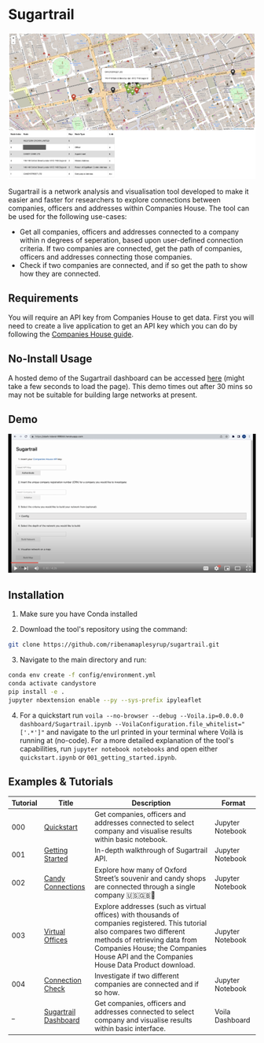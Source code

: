 # Sugartrail

![title](assets/images/sweetstreet.png)

Sugartrail is a network analysis and visualisation tool developed to make it easier and faster for researchers to explore connections between companies, officers and addresses within Companies House. The tool can be used for the following use-cases:

- Get all companies, officers and addresses connected to a company within n degrees of seperation, based upon user-defined connection criteria. If two companies are connected, get the path of companies, officers and addresses connecting those companies. 
- Check if two companies are connected, and if so get the path to show how they are connected.

## Requirements

You will require an API key from Companies House to get data. First you will need to create a live application to get an API key which you can do by following the [Companies House guide](https://developer.company-information.service.gov.uk/how-to-create-an-application).

## No-Install Usage

A hosted demo of the Sugartrail dashboard can be accessed [here](https://stark-island-99644.herokuapp.com/) (might take a few seconds to load the page). This demo times out after 30 mins so may not be suitable for building large networks at present. 

## Demo

[![img](assets/images/demo.png)](https://www.youtube.com/watch?v=evPXGTj33LQ)

## Installation

1. Make sure you have Conda installed

2. Download the tool's repository using the command:

```bash
git clone https://github.com/ribenamaplesyrup/sugartrail.git
```

3. Navigate to the main directory and run:

```bash
conda env create -f config/environment.yml
conda activate candystore
pip install -e .
jupyter nbextension enable --py --sys-prefix ipyleaflet
```

4. For a quickstart run `voila --no-browser --debug --Voila.ip=0.0.0.0 dashboard/Sugartrail.ipynb --VoilaConfiguration.file_whitelist="['.*']"` and navigate to the url printed in your terminal where Voilà is running at (no-code). For a more detailed explanation of the tool's capabilities, run `jupyter notebook notebooks` and open either `quickstart.ipynb` or `001_getting_started.ipynb`.


## Examples & Tutorials 

Tutorial | Title  | Description | Format
------------- | ------------- | ------------- | -------------
000  | [Quickstart](https://github.com/ribenamaplesyrup/sugartrail/blob/main/notebooks/quickstart.ipynb)  | Get companies, officers and addresses connected to select company and visualise results within basic notebook. | Jupyter Notebook
001 | [Getting Started](https://github.com/ribenamaplesyrup/sugartrail/blob/main/notebooks/001_getting_started.ipynb)  | In-depth walkthrough of Sugartrail API. | Jupyter Notebook
002 | [Candy Connections](https://github.com/ribenamaplesyrup/sugartrail/blob/main/notebooks/002_candy_connections.ipynb) | Explore how many of Oxford Street’s souvenir and candy shops are connected through a single company 🇺🇸🇬🇧🍬 | Jupyter Notebook
003 | [Virtual Offices](https://github.com/ribenamaplesyrup/sugartrail/blob/main/notebooks/003_virtual_offices.ipynb) | Explore addresses (such as virtual offices) with thousands of companies registered. This tutorial also compares two different methods of retrieving data from Companies House; the Companies House API and the Companies House Data Product download. | Jupyter Notebook
004 | [Connection Check](https://github.com/ribenamaplesyrup/sugartrail/blob/main/notebooks/004_connection_check.ipynb) | Investigate if two different companies are connected and if so how. | Jupyter Notebook
_ | [Sugartrail Dashboard](https://stark-island-99644.herokuapp.com/) | Get companies, officers and addresses connected to select company and visualise results within basic interface. | Voila Dashboard

